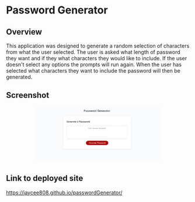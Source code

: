 # Password Generator

## Overview

This application was designed to generate a random selection of characters from what the user selected. The user is asked what length of password they want and if they what characters they would like to include. If the user doesn't select any options the prompts will run again. When the user has selected what characters they want to include the password will then be generated.

## Screenshot

<p align="center">
  <img src="./images/screenshot.png" width="350" title="screenshot of application">
</p>

## Link to deployed site

https://jaycee808.github.io/passwordGenerator/